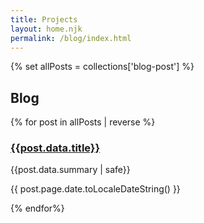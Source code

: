 ```yaml
---
title: Projects
layout: home.njk
permalink: /blog/index.html
---
```


{% set allPosts = collections['blog-post'] %}

## Blog

{% for post in allPosts | reverse %}

### [{{post.data.title}}]({{post.page.url}})

{{post.data.summary | safe}}

{{ post.page.date.toLocaleDateString() }}

{% endfor%}
